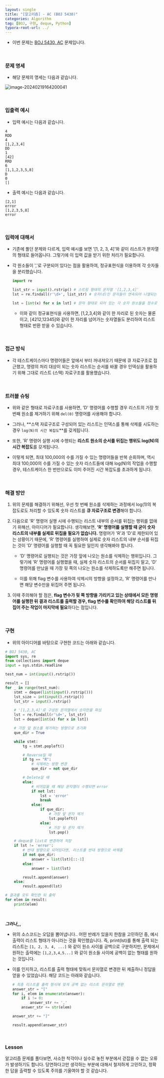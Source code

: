 ```yaml
---
layout: single
title: "[알고리즘] - AC (BOJ 5430)"
categories: Algorithm
tag: [BOJ, 구현, deque, Python]
typora-root-url: ../
---
```






- 이번 문제는 [BOJ 5430, AC](https://www.acmicpc.net/problem/5430) 문제입니다.



<br/>

### 문제 명세

- 해당 문제의 명세는 다음과 같습니다.

![image-20240219164200041](/images/2024-02-19-alg10/image-20240219164200041.png)

<br/>

### 입출력 예시

- 입력 예시는 다음과 같습니다.

```
4
RDD
4
[1,2,3,4]
DD
1
[42]
RRD
6
[1,1,2,3,5,8]
D
0
[]
```

- 출력 예시는 다음과 같습니다.

```
[2,1]
error
[1,2,3,5,8]
error
```



<br/>

### 입력에 대해서

- 기존에 풀던 문제와 다르게, 입력 예시를 보면 '[1, 2, 3, 4]'와 같이 리스트가 문자열의 형태로 들어옵니다. 그렇기에 이 입력 값을 받기 위한 처리가 필요합니다.

- 각 원소들이 ','로 구분되어 있다는 점을 활용하여, 정규표현식을 이용하여 각 숫자들을 분리했습니다.

  ```python
  import re
  
  list_str = input().rstrip() # 스트링 형태의 문자열 '[1,2,3,4]'
  lst = re.findall(r'\d+', list_str) # 숫자(d)인 문자들이 연속되어 나열되는 경우들을 리스트 형태로 반환합니다.
  
  lst = [int(x) for x in lst] # 문자 형태로 되어 있는 각 숫자 원소들을 정수로 변경합니다.
  ```

  - 이와 같이 정규표현식을 사용하면, [1,2,3,4]와 같이 한 자리로 된 숫자는 물론이고, [4212,12345]와 같이 한 자리를 넘어가는 숫자열들도 분리하여 리스트 형태로 반환 받을 수 있습니다.

<br/>

### 접근 방식

- 각 테스트케이스마다 명령어들은 앞에서 부터 꺼내져오기 때문에 큐 자료구조로 접근했고, 명령의 처리 대상이 되는 숫자 리스트는 순서를 바꿀 경우 인덱싱을 활용하기 위해 그대로 리스트 (스택) 자료구조를 활용했습니다.

  

<br/>

### 트러블 슈팅

- 위와 같은 형태로 자료구조를 사용하면, 'D' 명령어를 수행할 경우 리스트의 가장 첫 번째 원소를 제거하기 위해 `del(0)` 명령어를 사용해야 합니다.

- 그러나, **스택 자료구조로 구성되어 있는 리스트는 인덱스를 통해 삭제를 시도하는 경우 `log(N)의 시간 복잡도`**를 갖게됩니다.

- 또한, 'R' 명령어 실행 시에 수행되는 **리스트 원소의 순서를 뒤집는 행위도 log(N)의 시간 복잡도**를 갖게됩니다.

- 이렇게 되면, 최대 100,000의 수를 가질 수 있는 명령어들을 반복 순회하며, 역시 최대 100,000의 수를 가질 수 있는 숫자 리스트들에 대해 log(N)의 작업을 수행할 경우, 테스트케이스 한 번만으로도 이미 주어진 시간 복잡도를 초과하게 됩니다.

  

<br/>

### 해결 방안

1. 위의 문제를 해결하기 위해선, 우선 첫 번째 원소를 삭제하는 과정에서 log(1)의 복잡도로도 처리할 수 있도록 숫자 리스트를 **큐 자료구조로 변경**해야 합니다. 

   

2. 다음으로 'R' 명령어 실행 시에 수행되는 리스트 내부의 순서를 뒤집는 행위를 없애기 위해선, 아이디어가 필요합니다. 생각해보면, **'R' 명령어를 실행할 때 굳이 숫자 리스트의 내부를 실제로 뒤집을 필요가 없습니다.** 명령어가 'R'과 'D'로 제한되어 있는 상황이기 때문에, 'R' 명령어를 실행하여 실제로 숫자 리스트의 내부 순서를 뒤집는 것이 'D' 명령어를 실행할 때 꼭 필요한 일인지 생각해봐야 합니다.

   - 'D' 명령어로 실행되는 것은 가장 앞에 나오는 원소를 삭제하는 행위입니다. 그렇기에 'R' 명령어를 실행했을 때, 실제 숫자 리스트의 순서를 뒤집지 말고, 'D' 명령어를 만났을 때 가장 뒷 쪽의 나오는 원소를 삭제하도록만 해주면 됩니다.

   - 이를 위해 flag 변수를 사용하여 삭제시의 방향을 설정하고, 'R' 명령어를 만나면 해당 변수만을 뒤집어 주면 됩니다.

     

3. 이때 주의해야 할 점은, **flag 변수가 뒷 쪽 방향을 가리키고 있는 상태에서 모든 명령어를 실행한 뒤 결과 리스트를 출력할 경우, flag 변수를 확인하여 해당 리스트를 뒤집어 주는 작업이 마지막에 필요**하다는 점입니다.

<br/>

### 구현

- 위의 아이디어를 바탕으로 구현한 코드는 아래와 같습니다.

```python
# BOJ 5430, AC
import sys, re
from collections import deque
input = sys.stdin.readline

test_num = int(input().rstrip())

result = []
for _ in range(test_num):
    stmt = deque(list(input().rstrip()))
    lst_size = int(input().rstrip())
    lst_str = input().rstrip()

    # '[1,2,3,4]'로 구성된 문자열에서 숫자만을 파싱
    lst = re.findall(r'\d+', lst_str)
    lst = deque([int(x) for x in lst])

    # 가장 앞 원소를 제거하는 방향으로 초기화
    que_dir = True

    while stmt:
        tg = stmt.popleft()

        # Reverse일 때
        if tg == "R":
            # 삭제하는 방향 변경
            que_dir = not que_dir

        # Delete일 때
        else:
            # 비어있을 때 해당 문자열이 수행되면 error
            if not lst:
                lst = 'error'
                break
            else:
                if que_dir:
                    # 가장 앞 문자 제거
                    lst.popleft()
                else:
                    # 가장 뒷 문자 제거
                    lst.pop()

    # deque를 list로 변경하여 저장
    if lst != 'error':
        # 반대 방향으로 되어있다면, 리스트를 반대 방향으로 바꿔줌
        if not que_dir:
            answer = list(lst)[::-1]
        else:
            answer = list(lst)

        result.append(answer)
    else:
        result.append(lst)

# 결과를 모두 확인한 뒤 출력
for elem in result:
    print(elem)
```

<br/>

***그러나,,,***

- 위의 소스코드는 오답을 뿜어냅니다.. 어떤 반례가 있을지 한참을 고민하던 중, 예시 출력이 리스트 형태가 아니라는 것을 확인했습니다. 즉, print(lst)를 통해 출력 되는 리스트는 `[1, 2, 3, 4, ...]` 와 같이 원소 사이를 공백으로 구분하지만, 문제에서 원하는 출력에는 `[1,2,3,4,5...]` 와 같이 원소들 사이에 공백이 없는 형태를 원하는 것입니다.

- 이를 인지하고, 리스트를 출력 형태에 맞춰서 문자열로 변경한 뒤 제출하니 정답을 얻을 수 있었습니다. 해당 코드는 아래와 같습니다.

  ```python
  # 최종 리스트를 출력 형식에 맞게 공백 없는 리스트 문자열로 변환
  answer_str = "["
  for i, elem in enumerate(answer):
      if i != 0:
          answer_str += ','
      answer_str += str(elem)
  
  answer_str += "]"
  
  result.append(answer_str)
  ```



<br/>

### Lesson

알고리즘 문제를 풀다보면, 사소한 착각이나 실수로 놓친 부분에서 걷잡을 수 없는 오류가 발생하기도 합니다. 당연하다고만 생각하는 부분에 대해서 철저하게 고민하고, 정확한 답을 출력할 수 있도록 주의를 기울여야 할 것 같습니다.

